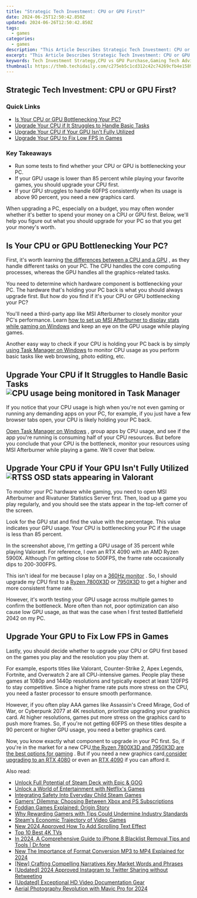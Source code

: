 ```yaml
---
title: "Strategic Tech Investment: CPU or GPU First?"
date: 2024-06-25T12:50:42.850Z
updated: 2024-06-26T12:50:42.850Z
tags:
  - games
categories:
  - games
description: "This Article Describes Strategic Tech Investment: CPU or GPU First?"
excerpt: "This Article Describes Strategic Tech Investment: CPU or GPU First?"
keywords: Tech Investment Strategy,CPU vs GPU Purchase,Gaming Tech Advice,High-Performance Computing,Data Centers Optimization,PC Upgrade Tips,Technology ROI Insights
thumbnail: https://thmb.techidaily.com/c275eb5c1cd312c42c74269cfb4e1589d2e9cb8cab7a9b1adc24ef823b395882.jpg
---
```


## Strategic Tech Investment: CPU or GPU First?

### Quick Links

* [Is Your CPU or GPU Bottlenecking Your PC?](#is-your-cpu-or-gpu-bottlenecking-your-pc)
* [Upgrade Your CPU if It Struggles to Handle Basic Tasks](#upgrade-your-cpu-if-it-struggles-to-handle-basic-tasks)
* [Upgrade Your CPU if Your GPU Isn't Fully Utilized](#upgrade-your-cpu-if-your-gpu-isn-39-t-fully-utilized)
* [Upgrade Your GPU to Fix Low FPS in Games](#upgrade-your-gpu-to-fix-low-fps-in-games)

### Key Takeaways

* Run some tests to find whether your CPU or GPU is bottlenecking your PC.
* If your GPU usage is lower than 85 percent while playing your favorite games, you should upgrade your CPU first.
* If your GPU struggles to handle 60FPS consistently when its usage is above 90 percent, you need a new graphics card.

 When upgrading a PC, especially on a budget, you may often wonder whether it's better to spend your money on a CPU or GPU first. Below, we'll help you figure out what you should upgrade for your PC so that you get your money's worth.

## Is Your CPU or GPU Bottlenecking Your PC?

 First, it's worth learning [the differences between a CPU and a GPU](https://www.makeuseof.com/tag/what-is-the-difference-between-an-apu-a-cpu-and-a-gpu-makeuseof-explains/) , as they handle different tasks on your PC. The CPU handles the core computing processes, whereas the GPU handles all the graphics-related tasks.

 You need to determine which hardware component is bottlenecking your PC. The hardware that's holding your PC back is what you should always upgrade first. But how do you find if it's your CPU or GPU bottlenecking your PC?

 You'll need a third-party app like MSI Afterburner to closely monitor your PC's performance. Learn [how to set up MSI Afterburner to display stats while gaming on Windows](https://www.makeuseof.com/windows-11-msi-afterburner-stats/) and keep an eye on the GPU usage while playing games.

 Another easy way to check if your CPU is holding your PC back is by simply [using Task Manager on Windows](https://www.makeuseof.com/how-to-use-windows-task-manager/) to monitor CPU usage as you perform basic tasks like web browsing, photo editing, etc.

## Upgrade Your CPU if It Struggles to Handle Basic Tasks ![CPU usage being monitored in Task Manager](https://static1.makeuseofimages.com/wordpress/wp-content/uploads/2024/04/cpu-usage-being-monitored-in-task-manager.png)

 If you notice that your CPU usage is high when you're not even gaming or running any demanding apps on your PC, for example, if you just have a few browser tabs open, your CPU is likely holding your PC back.

[Open Task Manager on Windows](https://www.makeuseof.com/how-to-access-task-manager-on-windows-11/) , group apps by CPU usage, and see if the app you're running is consuming half of your CPU resources. But before you conclude that your CPU is the bottleneck, monitor your resources using MSI Afterburner while playing a game. We'll cover that below.

## Upgrade Your CPU if Your GPU Isn't Fully Utilized ![RTSS OSD stats appearing in Valorant](https://static1.makeuseofimages.com/wordpress/wp-content/uploads/2024/04/rtss-osd-stats-appearing-in-valorant.png)

 To monitor your PC hardware while gaming, you need to open MSI Afterburner and Rivatuner Statistics Server first. Then, load up a game you play regularly, and you should see the stats appear in the top-left corner of the screen.

 Look for the GPU stat and find the value with the percentage. This value indicates your GPU usage. Your CPU is bottlenecking your PC if the usage is less than 85 percent.

 In the screenshot above, I'm getting a GPU usage of 35 percent while playing Valorant. For reference, I own an RTX 4090 with an AMD Ryzen 5900X. Although I'm getting close to 500FPS, the frame rate occasionally dips to 200-300FPS.

 This isn't ideal for me because I play on a [360Hz monitor](https://www.amazon.com/s?k=360hz+monitor&tag=makeusw-20&ascsubtag=UUmuoUeUpU2032015&asc%5Frefurl=https%3A%2F%2Fwww.makeuseof.com%2Fupgrade-cpu-or-gpu-first%2F&asc%5Fcampaign=Evergreen) . So, I should upgrade my CPU first to a [Ryzen 7800X3D](https://www.amazon.com/AMD-Ryzen-7800X3D-16-Thread-Processor/dp/B0BTZB7F88/?tag=makeusw-20&ascsubtag=UUmuoUeUpU2032015&asc%5Frefurl=https%3A%2F%2Fwww.makeuseof.com%2Fupgrade-cpu-or-gpu-first%2F&asc%5Fcampaign=Evergreen) or [7950X3D](https://www.amazon.com/AMD-Ryzen-7950X3D-Hexadeca-core-Processor/dp/B0BTRH9MNS/?tag=makeusw-20&ascsubtag=UUmuoUeUpU2032015&asc%5Frefurl=https%3A%2F%2Fwww.makeuseof.com%2Fupgrade-cpu-or-gpu-first%2F&asc%5Fcampaign=Evergreen) to get a higher and more consistent frame rate.

 However, it's worth testing your GPU usage across multiple games to confirm the bottleneck. More often than not, poor optimization can also cause low GPU usage, as that was the case when I first tested Battlefield 2042 on my PC.

## Upgrade Your GPU to Fix Low FPS in Games

 Lastly, you should decide whether to upgrade your CPU or GPU first based on the games you play and the resolution you play them at.

 For example, esports titles like Valorant, Counter-Strike 2, Apex Legends, Fortnite, and Overwatch 2 are all CPU-intensive games. People play these games at 1080p and 1440p resolutions and typically expect at least 120FPS to stay competitive. Since a higher frame rate puts more stress on the CPU, you need a faster processor to ensure smooth performance.

 However, if you often play AAA games like Assassin's Creed Mirage, God of War, or Cyberpunk 2077 at 4K resolution, prioritize upgrading your graphics card. At higher resolutions, games put more stress on the graphics card to push more frames. So, if you're not getting 60FPS on these titles despite a 90 percent or higher GPU usage, you need a better graphics card.

 Now, you know exactly what component to upgrade in your PC first. So, if you're in the market for a new CPU,[the Ryzen 7800X3D and 7950X3D are the best options for gaming](https://www.makeuseof.com/ryzen-9-7950x3d-vs-ryzen-9-7900x3d-vs-ryzen-7-7800x3d/) . But if you need a new graphics card,[consider upgrading to an RTX 4080](https://www.makeuseof.com/nvidia-rtx-4080-reasons-upgrade/) or even an [RTX 4090](https://www.amazon.com/s?k=rtx+4090&tag=makeusw-20&ascsubtag=UUmuoUeUpU2032015&asc%5Frefurl=https%3A%2F%2Fwww.makeuseof.com%2Fupgrade-cpu-or-gpu-first%2F&asc%5Fcampaign=Evergreen) if you can afford it.


<ins class="adsbygoogle"
     style="display:block"
     data-ad-format="autorelaxed"
     data-ad-client="ca-pub-7571918770474297"
     data-ad-slot="1223367746"></ins>



<ins class="adsbygoogle"
     style="display:block"
     data-ad-client="ca-pub-7571918770474297"
     data-ad-slot="8358498916"
     data-ad-format="auto"
     data-full-width-responsive="true"></ins>

<span class="atpl-alsoreadstyle">Also read:</span>
<div><ul>
<li><a href="https://games-able.techidaily.com/unlock-full-potential-of-steam-deck-with-epic-and-gog/"><u>Unlock Full Potential of Steam Deck with Epic & GOG</u></a></li>
<li><a href="https://games-able.techidaily.com/unlock-a-world-of-entertainment-with-netflixs-games/"><u>Unlock a World of Entertainment with Netflix's Games</u></a></li>
<li><a href="https://games-able.techidaily.com/integrating-safety-into-everyday-child-steam-games/"><u>Integrating Safety Into Everyday Child Steam Games</u></a></li>
<li><a href="https://games-able.techidaily.com/gamers-dilemma-choosing-between-xbox-and-ps-subscriptions/"><u>Gamers' Dilemma: Choosing Between Xbox and PS Subscriptions</u></a></li>
<li><a href="https://games-able.techidaily.com/foddian-games-explained-origin-story/"><u>Foddian Games Explained: Origin Story</u></a></li>
<li><a href="https://games-able.techidaily.com/why-rewarding-gamers-with-tips-could-undermine-industry-standards/"><u>Why Rewarding Gamers with Tips Could Undermine Industry Standards</u></a></li>
<li><a href="https://games-able.techidaily.com/steams-economic-trajectory-of-video-games/"><u>Steam's Economic Trajectory of Video Games</u></a></li>
<li><a href="https://ai-video-editing.techidaily.com/new-2024-approved-how-to-add-scrolling-text-effect/"><u>New 2024 Approved How To Add Scrolling Text Effect</u></a></li>
<li><a href="https://extra-lessons.techidaily.com/top-10-best-4k-tvs/"><u>Top 10 Best 4K TVs</u></a></li>
<li><a href="https://iphone-unlock.techidaily.com/in-2024-a-comprehensive-guide-to-iphone-8-blacklist-removal-tips-and-tools-drfone-by-drfone-ios/"><u>In 2024, A Comprehensive Guide to iPhone 8 Blacklist Removal Tips and Tools | Dr.fone</u></a></li>
<li><a href="https://ai-video-apps.techidaily.com/new-the-importance-of-format-conversion-mp3-to-mp4-explained-for-2024/"><u>New The Importance of Format Conversion MP3 to MP4 Explained for 2024</u></a></li>
<li><a href="https://fox-access.techidaily.com/new-crafting-compelling-narratives-key-market-words-and-phrases/"><u>[New] Crafting Compelling Narratives  Key Market Words and Phrases</u></a></li>
<li><a href="https://twitter-videos.techidaily.com/updated-2024-approved-instagram-to-twitter-sharing-without-retweeting/"><u>[Updated] 2024 Approved  Instagram to Twitter  Sharing without Retweeting</u></a></li>
<li><a href="https://remote-screen-capture.techidaily.com/updated-exceptional-hd-video-documentation-gear/"><u>[Updated] Exceptional HD Video Documentation Gear</u></a></li>
<li><a href="https://extra-information.techidaily.com/aerial-photography-revolution-with-mavic-pro-for-2024/"><u>Aerial Photography Revolution with Mavic Pro for 2024</u></a></li>
</ul></div>
